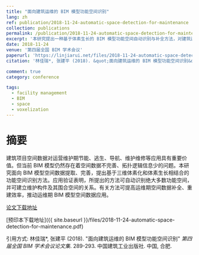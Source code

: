 ```yaml
---
title: "面向建筑运维的 BIM 模型功能空间识别"
lang: zh
ref: publication/2018-11-24-automatic-space-detection-for-maintenance
collection: publications
permalink: /publication/2018-11-24-automatic-space-detection-for-maintenance
excerpt: '本研究提出一种基于体素生长的 BIM 模型功能空间自动识别与补全方法，对建筑运维具有重要价值'
date: 2018-11-24
venue: '第四届全国 BIM 学术会议'
paperurl: 'https://linjiarui.net/files/2018-11-24-automatic-space-detection-for-maintenance.pdf'
citation: '林佳瑞*, 张建平 (2018). &quot;面向建筑运维的 BIM 模型功能空间识别&quot; <i>第四届全国 BIM 学术会议论文集</i>. 289-293. 中国建筑工业出版社. 中国, 合肥.'

comment: true
category: conference

tags: 
  - facility management
  - BIM
  - space
  - voxelization
---
```



摘要
====

建筑项目空间数据对运营维护期节能、逃生、导航、维护维修等应用具有重要价值。但当前 BIM 模型仍然存在着空间数据不完善、拓扑逻辑信息少的问题。本研究面向 BIM 模型空间数据提取、完善，提出基于三维体素化和体素生长相结合的功能空间识别方法。应用验证表明，所提出的方法可自动识别绝大多数功能空间，并可建立维护构件及其围合空间的关系。有关方法可提高运维期空间数据补全、重建效率，推动运维期 BIM 模型空间数据应用。

[论文下载地址](http://kns.cnki.net/KCMS/detail/detail.aspx?dbcode=CPFD&dbname=CPFDLAST2019&filename=JGCB201811001059&v=MTA1MjhUbmpxcXhkRWVNT1VLcmlmWnU5dkh5bmxVN3pLSmw0UUx5ckliTEc0SDluTnJvOUZaZXNLQlJOS3VoZGhuajk4)

[预印本下载地址]({{ site.baseurl }}/files/2018-11-24-automatic-space-detection-for-maintenance.pdf)

引用方式: 林佳瑞*, 张建平 (2018). &quot;面向建筑运维的 BIM 模型功能空间识别&quot; <i>第四届全国 BIM 学术会议论文集</i>. 289-293. 中国建筑工业出版社. 中国, 合肥.